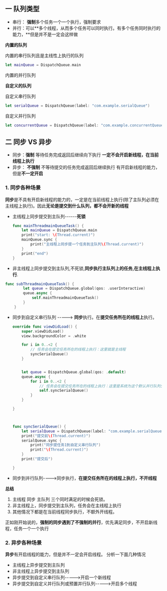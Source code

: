 ## 一 队列类型

- 串行： **强制**多个任务一个一个执行，强制要求 
- 并行：可以**多个线程，从而多个任务可以同时执行。有多个任务同时执行的能力，**但是并不是一定会这样做

**内置的队列**

内置的串行队列且是主线性上执行的队列

```swift
let mainQueue = DispatchQueue.main
```

内置的并行队列

**自定义的队列**

自定义串行队列

```swift
let serialQueue = DispatchQueue(label: "com.example.serialQueue")
```

自定义并行队列

```swift
let concurrentQueue = DispatchQueue(label: "com.example.concurrentQueue", attributes: .concurrent)
```

## 二 **同步 VS  异步**

- 同步：**强制** 等待任务完成返回后继续向下执行  **一定不会开启新线程，在当前线程上执行**
- 异步： **不强制** 不等待提交的任务完成返回后继续执行     有开启新线程的能力，但是**不一定开启**

### 1. 同步各种场景

**同步**是不具有开启新线程的能力的，一定是在当前线程上执行(除了主队列必须在主线程上执行)。因此**无论是提交到什么队列，都不会开新的线程**

- 主线程上同步提交到主队列------**死锁**

  ```swift
  func mainThreadmainQueueTask() {
      let mainQueue = DispatchQueue.main
      print("start: \(Thread.current)")
      mainQueue.sync {
          print("主线程上同步提一个任务到主队列\(Thread.current)")
      }
      print("end")
  }
  ```

  

-  非主线程上同步提交到主队列,不死锁,**同步执行主队列上的任务,在主线程上执行**.

  ```swift
  func subThreadmainQueueTask() {
          let queue = DispatchQueue.global(qos: .userInteractive)
          queue.async {
              self.mainThreadmainQueueTask()
          }
      }
  ```

  

- 同步到自定义串行队列 -----> **同步**执行。在**提交任务所在的线程上**执行。

  ```swift
  override func viewDidLoad() {
      super.viewDidLoad()
      view.backgroundColor = .white
  
      for i in 0..<2 {
          // 任务会在提交任务所在的线程上执行：这里就是主线程
          syncSerialQueue()
      }
  
  
      let queue = DispatchQueue.global(qos: .default)
      queue.async {
          for i in 0..<2 {
              // 任务会在提交任务所在的线程上执行：这里是系统为这个默认并行队列分配一个线程上执行
              self.syncSerialQueue()
          }
      }
  
  }
  
  
  
  func syncSerialQueue() {
      let serialQueue = DispatchQueue(label: "com.example.serialQueue")
      print("提交前\(Thread.current)")
      serialQueue.sync {
          print("同步提任务1到自定义串行队列")
          print("\(Thread.current)")
      }
      print("提交后")
  
  }
  ```

  

- 同步到并行队列---->同步执行，**在提交任务所在的线程上执行，不开线程**

  

**总结**

1. 主线程 同步 主队列 三个同时满足的时候会死锁。
2. 非主线程上，同步提交到主队列，任务会在主线程上执行
3. 其他情况下都是在当前线程同步执行，不额外开线程。

正如刚开始说的，**强制的同步遇到了不强制的并行**，优先满足同步，不开启新线程，任务一个一个执行

### 2. 异步各种场景

**异步**有开启线程的能力，但是并不一定会开启线程。 分析一下面几种情况

- 主线程上异步提交到主队列 
- 非主线程上异步提交到主队列 
- 异步提交到自定义串行队列----->开启一个新线程
- 异步提交到自定义并行队列或预置并行队列----->开启多个线程

